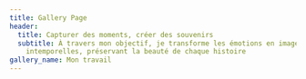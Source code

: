 ```yaml
---
title: Gallery Page
header:
  title: Capturer des moments, créer des souvenirs
  subtitle: À travers mon objectif, je transforme les émotions en images
    intemporelles, préservant la beauté de chaque histoire
gallery_name: Mon travail
---
```

